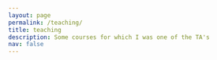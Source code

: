 ```yaml
---
layout: page
permalink: /teaching/
title: teaching
description: Some courses for which I was one of the TA's
nav: false
---
```


<!-- I will enable teaching some day -->